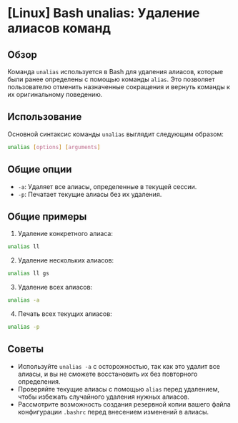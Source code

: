 # [Linux] Bash unalias: Удаление алиасов команд

## Обзор
Команда `unalias` используется в Bash для удаления алиасов, которые были ранее определены с помощью команды `alias`. Это позволяет пользователю отменить назначенные сокращения и вернуть команды к их оригинальному поведению.

## Использование
Основной синтаксис команды `unalias` выглядит следующим образом:

```bash
unalias [options] [arguments]
```

## Общие опции
- `-a`: Удаляет все алиасы, определенные в текущей сессии.
- `-p`: Печатает текущие алиасы без их удаления.

## Общие примеры

1. Удаление конкретного алиаса:
```bash
unalias ll
```

2. Удаление нескольких алиасов:
```bash
unalias ll gs
```

3. Удаление всех алиасов:
```bash
unalias -a
```

4. Печать всех текущих алиасов:
```bash
unalias -p
```

## Советы
- Используйте `unalias -a` с осторожностью, так как это удалит все алиасы, и вы не сможете восстановить их без повторного определения.
- Проверяйте текущие алиасы с помощью `alias` перед удалением, чтобы избежать случайного удаления нужных алиасов.
- Рассмотрите возможность создания резервной копии вашего файла конфигурации `.bashrc` перед внесением изменений в алиасы.
